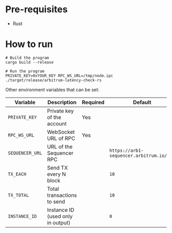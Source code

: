 # Pre-requisites

- Rust

# How to run

```shell
# Build the program
cargo build --release

# Run the program
PRIVATE_KEY=0xYOUR_KEY RPC_WS_URL=/tmp/node.ipc ./target/release/arbitrum-latency-check-rs
```

Other environment variables that can be set:

| Variable        | Description                       | Required | Default                                  |
|-----------------|-----------------------------------|----------|------------------------------------------|
| `PRIVATE_KEY`   | Private key of the account        | Yes      |
| `RPC_WS_URL`    | WebSocket URL of RPC              | Yes      |
| `SEQUENCER_URL` | URL of the Sequencer RPC          |          | `https://arb1-sequencer.arbitrum.io/rpc` 
| `TX_EACH`       | Send TX every N block             |          | `10`                                     
| `TX_TOTAL`      | Total transactions to send        |          | `10`                                     
| `INSTANCE_ID`   | Instance ID (used only in output) |          | `0`                                      
